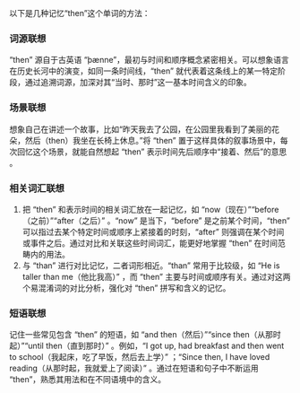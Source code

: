 以下是几种记忆“then”这个单词的方法：

### 词源联想
“then” 源自于古英语 “þænne”，最初与时间和顺序概念紧密相关。可以想象语言在历史长河中的演变，如同一条时间线，“then” 就代表着这条线上的某一特定阶段，通过追溯词源，加深对其“当时、那时”这一基本时间含义的印象。

### 场景联想
想象自己在讲述一个故事，比如“昨天我去了公园，在公园里我看到了美丽的花朵，然后（then）我坐在长椅上休息。”将 “then” 置于这样具体的叙事场景中，每次回忆这个场景，就能自然想起 “then” 表示时间先后顺序中“接着、然后”的意思 。

### 相关词汇联想
1. 把 “then” 和表示时间的相关词汇放在一起记忆，如 “now（现在）”“before（之前）”“after（之后）” 。“now” 是当下，“before” 是之前某个时间，“then” 可以指过去某个特定时间或顺序上紧接着的时刻，“after” 则强调在某个时间或事件之后。通过对比和关联这些时间词汇，能更好地掌握 “then” 在时间范畴内的用法。
2. 与 “than” 进行对比记忆，二者词形相近。“than” 常用于比较级，如 “He is taller than me（他比我高）” ，而 “then” 主要与时间或顺序有关。通过对这两个易混淆词的对比分析，强化对 “then” 拼写和含义的记忆。

### 短语联想
记住一些常见包含 “then” 的短语，如 “and then（然后）”“since then（从那时起）”“until then（直到那时）” 。例如，“I got up, had breakfast and then went to school（我起床，吃了早饭，然后去上学）” ；“Since then, I have loved reading（从那时起，我就爱上了阅读）” 。通过在短语和句子中不断运用 “then”，熟悉其用法和在不同语境中的含义。 